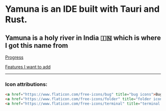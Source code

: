 # Yamuna is an IDE built with Tauri and Rust.
## Yamuna is a holy river in India 🇮🇳 which is where I got this name from

[Progress](PROGRESS.md)

[Features I want to add](FEATURES.md)

---
### Icon attributions:
```html
<a href="https://www.flaticon.com/free-icons/bug" title="bug icons">Bug icons created by Freepik - Flaticon</a>
<a href="https://www.flaticon.com/free-icons/folder" title="folder icons">Folder icons created by cahiwak - Flaticon</a>
<a href="https://www.flaticon.com/free-icons/terminal" title="terminal icons">Terminal icons created by Royyan Wijaya - Flaticon</a>
```
